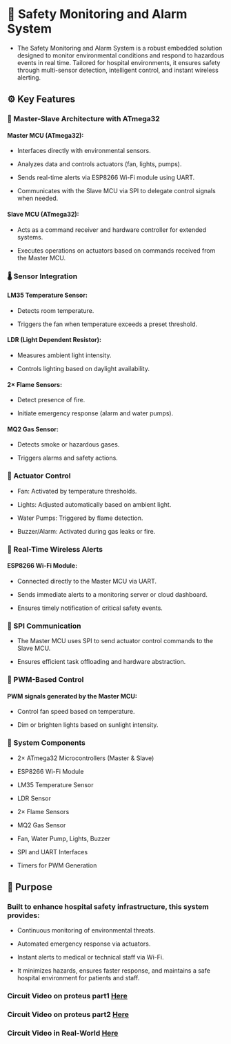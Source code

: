 # 🚨 Safety Monitoring and Alarm System
- The Safety Monitoring and Alarm System is a robust embedded solution designed to monitor environmental conditions and respond to hazardous events in real time. Tailored for hospital environments, it ensures safety through multi-sensor detection, intelligent control, and instant wireless alerting.

## ⚙️ Key Features
### 🧠 Master-Slave Architecture with ATmega32
#### Master MCU (ATmega32):

- Interfaces directly with environmental sensors.

- Analyzes data and controls actuators (fan, lights, pumps).

- Sends real-time alerts via ESP8266 Wi-Fi module using UART.

- Communicates with the Slave MCU via SPI to delegate control signals when needed.

#### Slave MCU (ATmega32):

- Acts as a command receiver and hardware controller for extended systems.

- Executes operations on actuators based on commands received from the Master MCU.

### 🌡️ Sensor Integration
#### LM35 Temperature Sensor:

- Detects room temperature.

- Triggers the fan when temperature exceeds a preset threshold.

#### LDR (Light Dependent Resistor):

- Measures ambient light intensity.

- Controls lighting based on daylight availability.

#### 2× Flame Sensors:

- Detect presence of fire.

- Initiate emergency response (alarm and water pumps).

#### MQ2 Gas Sensor:

- Detects smoke or hazardous gases.

- Triggers alarms and safety actions.

### 🔁 Actuator Control
- Fan: Activated by temperature thresholds.

- Lights: Adjusted automatically based on ambient light.

- Water Pumps: Triggered by flame detection.

- Buzzer/Alarm: Activated during gas leaks or fire.

### 📡 Real-Time Wireless Alerts
#### ESP8266 Wi-Fi Module:

- Connected directly to the Master MCU via UART.

- Sends immediate alerts to a monitoring server or cloud dashboard.

- Ensures timely notification of critical safety events.

### 🔗 SPI Communication
- The Master MCU uses SPI to send actuator control commands to the Slave MCU.

- Ensures efficient task offloading and hardware abstraction.

### 🔌 PWM-Based Control
#### PWM signals generated by the Master MCU:

- Control fan speed based on temperature.

- Dim or brighten lights based on sunlight intensity.

### 🧩 System Components
- 2× ATmega32 Microcontrollers (Master & Slave)

- ESP8266 Wi-Fi Module

- LM35 Temperature Sensor

- LDR Sensor

- 2× Flame Sensors

- MQ2 Gas Sensor

- Fan, Water Pump, Lights, Buzzer

- SPI and UART Interfaces

- Timers for PWM Generation

## 🧠 Purpose
### Built to enhance hospital safety infrastructure, this system provides:

- Continuous monitoring of environmental threats.

- Automated emergency response via actuators.

- Instant alerts to medical or technical staff via Wi-Fi.

- It minimizes hazards, ensures faster response, and maintains a safe hospital environment for patients and staff.

### Circuit Video on proteus part1 [Here](https://www.linkedin.com/posts/omar-khaled-4a85aa271_embeddedsystems-microcontrollers-atmega32-activity-7203828261896765441-jI9i/?utm_source=share&utm_medium=member_desktop&rcm=ACoAAEJ5PEABloBk-I_pPlzgtOS0jw7eBO_Uh7Y)
### Circuit Video on proteus part2 [Here](https://www.linkedin.com/posts/omar-khaled-4a85aa271_embeddedsystems-microcontrollers-atmega32-activity-7203832811701592065-KgOb?utm_source=share&utm_medium=member_desktop&rcm=ACoAAEJ5PEABloBk-I_pPlzgtOS0jw7eBO_Uh7Y)
### Circuit Video in Real-World [Here](https://www.linkedin.com/posts/omar-khaled-4a85aa271_embeddedsystems-microcontrollers-atmega32-activity-7211166560307073024-9fXt/?utm_source=share&utm_medium=member_desktop&rcm=ACoAAEJ5PEABloBk-I_pPlzgtOS0jw7eBO_Uh7Y)



